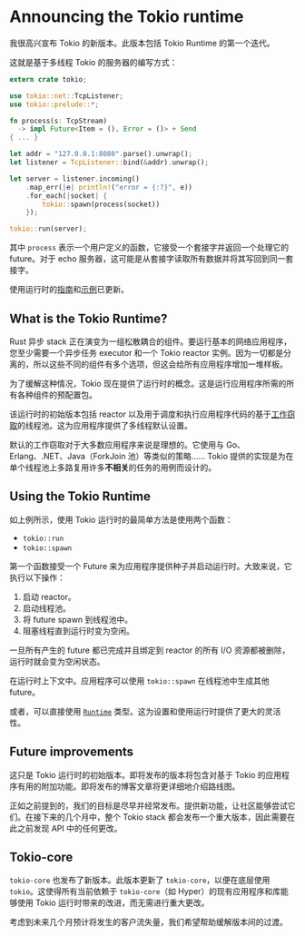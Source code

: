 # Announcing the Tokio runtime

我很高兴宣布 Tokio 的新版本。此版本包括 Tokio Runtime 的第一个迭代。

这就是基于多线程 Tokio 的服务器的编写方式：

```rust
extern crate tokio;

use tokio::net::TcpListener;
use tokio::prelude::*;

fn process(s: TcpStream)
  -> impl Future<Item = (), Error = ()> + Send
{ ... }

let addr = "127.0.0.1:8080".parse().unwrap();
let listener = TcpListener::bind(&addr).unwrap();

let server = listener.incoming()
    .map_err(|e| println!("error = {:?}", e))
    .for_each(|socket| {
        tokio::spawn(process(socket))
    });

tokio::run(server);
```

其中 `process` 表示一个用户定义的函数，它接受一个套接字并返回一个处理它的 future。对于 echo 服务器，这可能是从套接字读取所有数据并将其写回到同一套接字。

使用运行时的[指南](https://tokio.rs/docs/getting-started/hello-world/)和[示例](https://github.com/tokio-rs/tokio/tree/v0.1.x/tokio/examples)已更新。

## What is the Tokio Runtime?

Rust 异步 stack 正在演变为一组松散耦合的组件。要运行基本的网络应用程序，您至少需要一个异步任务 executor 和一个 Tokio reactor 实例。因为一切都是分离的，所以这些不同的组件有多个选项，但这会给所有应用程序增加一堆样板。

为了缓解这种情况，Tokio 现在提供了运行时的概念。这是运行应用程序所需的所有各种组件的预配置包。

该运行时的初始版本包括 reactor 以及用于调度和执行应用程序代码的基于[工作窃取](https://en.wikipedia.org/wiki/Work_stealing)的线程池。这为应用程序提供了多线程默认设置。

默认的工作窃取对于大多数应用程序来说是理想的。它使用与 Go、Erlang、.NET、Java（ForkJoin 池）等类似的策略…… Tokio 提供的实现是为在单个线程池上多路复用许多**不相关**的任务的用例而设计的。

## Using the Tokio Runtime

如上例所示，使用 Tokio 运行时的最简单方法是使用两个函数：

- `tokio::run`
- `tokio::spawn`

第一个函数接受一个 Future 来为应用程序提供种子并启动运行时。大致来说，它执行以下操作：

1. 启动 reactor。
2. 启动线程池。
3. 将 future spawn 到线程池中。
4. 阻塞线程直到运行时变为空闲。

一旦所有产生的 future 都已完成并且绑定到 reactor 的所有 I/O 资源都被删除，运行时就会变为空闲状态。

在运行时上下文中。应用程序可以使用 `tokio::spawn` 在线程池中生成其他 future。

或者，可以直接使用 [`Runtime`](https://tokio.rs/blog/2018-03-tokio-runtime#) 类型。这为设置和使用运行时提供了更大的灵活性。

## Future improvements

这只是 Tokio 运行时的初始版本。即将发布的版本将包含对基于 Tokio 的应用程序有用的附加功能。即将发布的博客文章将更详细地介绍路线图。

正如之前提到的，我们的目标是尽早并经常发布。提供新功能，让社区能够尝试它们。在接下来的几个月中，整个 Tokio stack 都会发布一个重大版本，因此需要在此之前发现 API 中的任何更改。

## Tokio-core

`tokio-core` 也发布了新版本。此版本更新了 `tokio-core`，以便在底层使用 `tokio`。这使得所有当前依赖于 `tokio-core`（如 Hyper）的现有应用程序和库能够使用 Tokio 运行时带来的改进，而无需进行重大更改。

考虑到未来几个月预计将发生的客户流失量，我们希望帮助缓解版本间的过渡。






